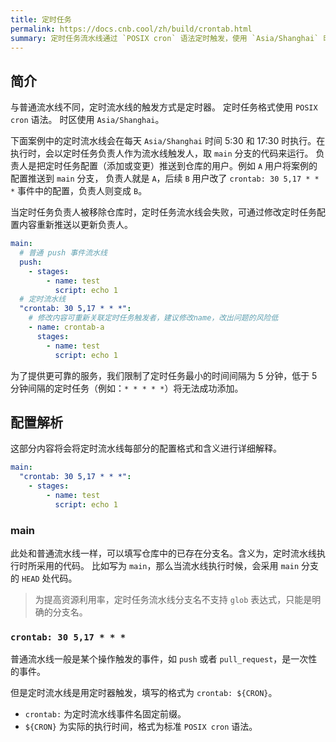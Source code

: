 ```yaml
---
title: 定时任务
permalink: https://docs.cnb.cool/zh/build/crontab.html
summary: 定时任务流水线通过 `POSIX cron` 语法定时触发，使用 `Asia/Shanghai` 时区，执行时采用定时任务负责人在 `main` 分支的代码。最小时间间隔为 5 分钟，通过 `crontab: ${CRON}` 格式配置定时任务，支持详细解析各配置部分含义。
---
```

## 简介

与普通流水线不同，定时流水线的触发方式是定时器。
定时任务格式使用 `POSIX cron` 语法。
时区使用 `Asia/Shanghai`。

下面案例中的定时流水线会在每天 `Asia/Shanghai` 时间 5:30 和 17:30 时执行。在执行时，会以定时任务负责人作为流水线触发人，取 `main` 分支的代码来运行。
负责人是把定时任务配置（添加或变更）推送到仓库的用户。例如 `A` 用户将案例的配置推送到 `main` 分支，
负责人就是 `A`，后续 `B` 用户改了 `crontab: 30 5,17 * * *` 事件中的配置，负责人则变成 `B`。

当定时任务负责人被移除仓库时，定时任务流水线会失败，可通过修改定时任务配置内容重新推送以更新负责人。

```yaml
main:
  # 普通 push 事件流水线
  push:
    - stages:
        - name: test
          script: echo 1
  # 定时流水线
  "crontab: 30 5,17 * * *":
    # 修改内容可重新关联定时任务触发者，建议修改name，改出问题的风险低
    - name: crontab-a
      stages:
        - name: test
          script: echo 1
```

为了提供更可靠的服务，我们限制了定时任务最小的时间间隔为 5 分钟，低于 5 分钟间隔的定时任务（例如：`* * * * *`）将无法成功添加。

## 配置解析

这部分内容将会将定时流水线每部分的配置格式和含义进行详细解释。

```yaml
main:
  "crontab: 30 5,17 * * *":
    - stages:
        - name: test
          script: echo 1
```

### main

此处和普通流水线一样，可以填写仓库中的已存在分支名。含义为，定时流水线执行时所采用的代码。
比如写为 `main`，那么当流水线执行时候，会采用 `main` 分支的 `HEAD` 处代码。

> 为提高资源利用率，定时任务流水线分支名不支持 `glob` 表达式，只能是明确的分支名。

### `crontab: 30 5,17 * * *`

普通流水线一般是某个操作触发的事件，如 `push` 或者 `pull_request`，是一次性的事件。

但是定时流水线是用定时器触发，填写的格式为 `crontab: ${CRON}`。

- `crontab:` 为定时流水线事件名固定前缀。
- `${CRON}` 为实际的执行时间，格式为标准 `POSIX cron` 语法。
